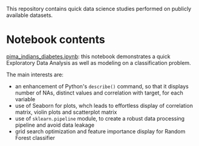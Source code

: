 This repository contains quick data science studies performed on publicly available datasets.

# Notebook contents
[pima_indians_diabetes.ipynb](pima_indians_diabetes.ipynb): this notebook demonstrates a quick Exploratory Data Analysis as well as modeling on a classification problem.

The main interests are:
* an enhancement of Python's `describe()` command, so that it displays number of NAs, distinct values and correlation with target, for each variable
* use of Seaborn for plots, whch leads to effortless display of correlation matrix, violin plots and scatterplot matrix
* use of `sklearn.pipeline` module, to create a robust data processing pipeline and avoid data leakage
* grid search optimization and feature importance display for Random Forest classifier
